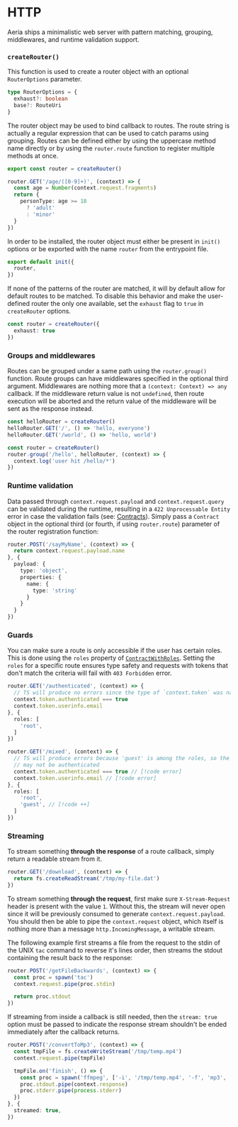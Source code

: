 # HTTP

Aeria ships a minimalistic web server with pattern matching, grouping, middlewares, and runtime validation support.

### `createRouter()`

This function is used to create a router object with an optional `RouterOptions` parameter.

```typescript
type RouterOptions = {
  exhaust?: boolean
  base?: RouteUri
}
```

The router object may be used to bind callback to routes. The route string is actually a regular expression that can be used to catch params using grouping. Routes can be defined either by using the uppercase method name directly or by using the `router.route` function to register multiple methods at once.

```typescript
export const router = createRouter()

router.GET('/age/([0-9]+)', (context) => {
  const age = Number(context.request.fragments)
  return {
    personType: age >= 18
      ? 'adult'
      : 'minor'
  }
})
```

In order to be installed, the router object must either be present in `init()`
options or be exported with the name `router` from the entrypoint file.

```typescript
export default init({
  router,
})
```

If none of the patterns of the router are matched, it will by default allow for default routes to be matched. To disable this behavior and make the user-defined router the only one available, set the `exhaust` flag to `true` in `createRouter` options.

```typescript
const router = createRouter({
  exhaust: true
})
```

### Groups and middlewares

Routes can be grouped under a same path using the `router.group()` function. Route groups can have middlewares specified in the optional third argument. Middlewares are nothing more that a `(context: Context) => any` callback. If the middleware return value is not `undefined`, then route execution will be aborted and the return value of the middleware will be sent as the response instead.

```typescript
const helloRouter = createRouter()
helloRouter.GET('/', () => 'hello, everyone')
helloRouter.GET('/world', () => 'hello, world')

const router = createRouter()
router.group('/hello', helloRouter, (context) => {
  context.log('user hit /hello/*')
})
```

### Runtime validation

Data passed through `context.request.payload` and `context.request.query` can be validated during the runtime, resulting in a `422 Unprocessable Entity` error in case the validation fails (see: [Contracts](/aeria/contracts)). Simply pass a `Contract` object in the optional third (or fourth, if using `router.route`) parameter of the router registration function:

```typescript
router.POST('/sayMyName', (context) => {
  return context.request.payload.name
}, {
  payload: {
    type: 'object',
    properties: {
      name: {
        type: 'string'
      }
    }
  }
})
```

### Guards

You can make sure a route is only accessible if the user has certain roles. This is done using the `roles` property of [`ContractWithRoles`](/aeria/routing). Setting the `roles` for a specific route ensures type safety and requests with tokens that don't match the criteria will fail with `403 Forbidden` error.


```typescript
router.GET('/authenticated', (context) => {
  // TS will produce no errors since the type of `context.token` was narrowed
  context.token.authenticated === true
  context.token.userinfo.email
}, {
  roles: [
    'root',
  ]
})

router.GET('/mixed', (context) => {
  // TS will produce errors because 'guest' is among the roles, so the user may or
  // may not be authenticated
  context.token.authenticated === true // [!code error]
  context.token.userinfo.email // [!code error]
}, {
  roles: [
    'root',
    'guest', // [!code ++]
  ]
})
```

### Streaming

To stream something **through the response** of a route callback, simply return a readable stream from it.

```typescript
router.GET('/download', (context) => {
  return fs.createReadStream('/tmp/my-file.dat')
})
```

To stream something **through the request**, first make sure `X-Stream-Request` header is present with the value `1`. Without this, the stream will never open since it will be previously consumed to generate `context.request.payload`. You should then be able to pipe the `context.request` object, which itself is nothing more than a message `http.IncomingMessage`, a writable stream.

The following example first streams a file from the request to the stdin of the UNIX `tac` command to reverse it's lines order, then streams the stdout containing the result back to the response:

```typescript
router.POST('/getFileBackwards', (context) => {
  const proc = spawn('tac')
  context.request.pipe(proc.stdin)

  return proc.stdout
})
```

If streaming from inside a callback is still needed, then the `stream: true` option must be passed to indicate the response stream shouldn't be ended immediately after the callback returns.

```typescript
router.POST('/convertToMp3', (context) => {
  const tmpFile = fs.createWriteStream('/tmp/temp.mp4')
  context.request.pipe(tmpFile)

  tmpFile.on('finish', () => {
    const proc = spawn('ffmpeg', ['-i', '/tmp/temp.mp4', '-f', 'mp3', '-'])
    proc.stdout.pipe(context.response)
    proc.stderr.pipe(process.stderr)
  })
}, {
  streamed: true,
})
```

